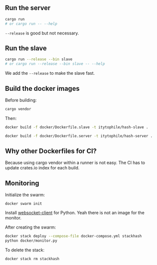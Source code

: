 ## Run the server

```sh
cargo run
# or cargo run -- --help
```

`--release` is good but not necessary.

## Run the slave

```sh
cargo run --release --bin slave
# or cargo run --release --bin slave -- --help
```

We add the `--release` to make the slave fast.

## Build the docker images

Before building:

```sh
cargo vendor
```

Then:

```sh
docker build -f docker/Dockerfile.slave -t itytophile/hash-slave .
```

```sh
docker build -f docker/Dockerfile.server -t itytophile/hash-server .
```

## Why other Dockerfiles for CI?

Because using cargo vendor within a runner is not easy. The CI has to update crates.io index for each build.

## Monitoring

Initialize the swarm:

```
docker swarm init
```

Install [websocket-client](https://pypi.org/project/websocket-client/) for Python. Yeah there is not an image for the monitor.

After creating the swarm:

```sh
docker stack deploy --compose-file docker-compose.yml stackhash
python docker/monitor.py
```

To delete the stack:

```sh
docker stack rm stackhash
```
